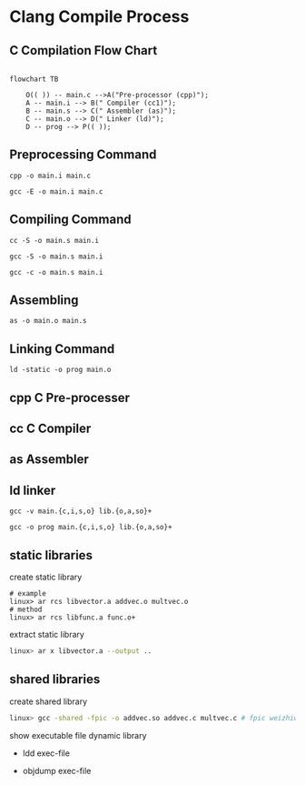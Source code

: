 # Clang Compile Process

## C Compilation Flow Chart
```mermaid

flowchart TB

	O(( )) -- main.c -->A("Pre-processor (cpp)");
	A -- main.i --> B(" Compiler (cc1)");
	B -- main.s --> C(" Assembler (as)");
	C -- main.o --> D(" Linker (ld)");
	D -- prog --> P(( ));

```

## Preprocessing Command  

`cpp -o main.i main.c`

`gcc -E -o main.i main.c`

## Compiling Command

`cc -S -o main.s main.i`

`gcc -S -o main.s main.i`

`gcc -c -o main.s main.i`
## Assembling

`as -o main.o main.s`

## Linking  Command

`ld -static -o prog main.o `

## cpp C Pre-processer

## cc C Compiler

## as Assembler

## ld linker

`gcc -v main.{c,i,s,o} lib.{o,a,so}+`

`gcc -o prog main.{c,i,s,o} lib.{o,a,so}+ `

## static libraries

create static library
```shell
# example
linux> ar rcs libvector.a addvec.o multvec.o
# method
linux> ar rcs libfunc.a func.o+
```

extract static library

```bash
linux> ar x libvector.a --output ..
```

## shared libraries

create shared library
```bash
linux> gcc -shared -fpic -o addvec.so addvec.c multvec.c # fpic weizhiwuguang
```

show executable file dynamic library

- ldd exec-file
* objdump exec-file

